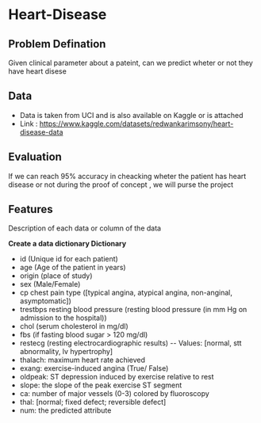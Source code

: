 # Heart-Disease

## Problem Defination
Given clinical parameter about a pateint, can we predict wheter or not they have heart disese

## Data 

* Data is taken from UCI and is also available on Kaggle or is attached
* Link : https://www.kaggle.com/datasets/redwankarimsony/heart-disease-data

## Evaluation 

If we can reach 95% accuracy in cheacking wheter the patient has heart disease or not during the proof of concept , we will purse the project

## Features

Description of each data or column of the data

**Create a data dictionary Dictionary**

* id (Unique id for each patient)
* age (Age of the patient in years)
* origin (place of study)
* sex (Male/Female)
* cp chest pain type ([typical angina, atypical angina, non-anginal, asymptomatic])
* trestbps resting blood pressure (resting blood pressure (in mm Hg on admission to the hospital))
* chol (serum cholesterol in mg/dl)
* fbs (if fasting blood sugar > 120 mg/dl)
* restecg (resting electrocardiographic results)
-- Values: [normal, stt abnormality, lv hypertrophy]
* thalach: maximum heart rate achieved
* exang: exercise-induced angina (True/ False)
* oldpeak: ST depression induced by exercise relative to rest
* slope: the slope of the peak exercise ST segment
* ca: number of major vessels (0-3) colored by fluoroscopy
* thal: [normal; fixed defect; reversible defect]
* num: the predicted attribute
